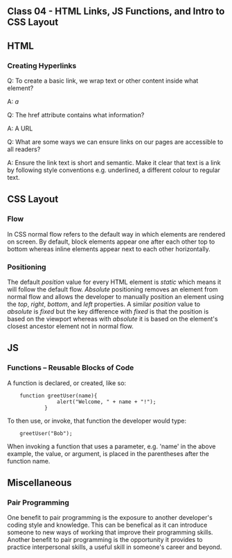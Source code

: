 ## Class 04 - HTML Links, JS Functions, and Intro to CSS Layout

## HTML

### Creating Hyperlinks

Q: To create a basic link, we wrap text or other content inside what element?

A: _a_

Q: The href attribute contains what information?

A: A URL

Q: What are some ways we can ensure links on our pages are accessible to all readers?

A: Ensure the link text is short and semantic. Make it clear that text is a link by following style conventions e.g. underlined, a different colour to regular text.

## CSS Layout

### Flow

In CSS normal flow refers to the default way in which elements are rendered on screen. By default, block elements appear one after each other top to bottom whereas inline elements appear next to each other horizontally.

### Positioning

The default _position_ value for every HTML element is _static_ which means it will follow the default flow. _Absolute_ positioning removes an element from normal flow and allows the developer to manually position an element using the _top_, _right_, _bottom_, and _left_ properties. A similar _position_ value to _absolute_ is _fixed_ but the key difference with _fixed_ is that the position is based on the viewport whereas with _absolute_ it is based on the element's closest ancestor element not in normal flow.

## JS

### Functions – Reusable Blocks of Code

A function is declared, or created, like so:

        function greetUser(name){
                    alert("Welcome, " + name + "!");
                }

To then use, or invoke, that function the developer would type:

        greetUser("Bob");

When invoking a function that uses a parameter, e.g. 'name' in the above example, the value, or argument, is placed in the parentheses after the function name.

## Miscellaneous

### Pair Programming

One benefit to pair programming is the exposure to another developer's coding style and knowledge. This can be benefical as it can introduce someone to new ways of working that improve their programming skills. Another benefit to pair programming is the opportunity it provides to practice interpersonal skills, a useful skill in someone's career and beyond.
